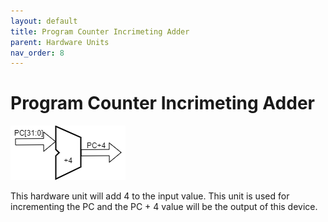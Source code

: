 ```yaml
---
layout: default
title: Program Counter Incrimeting Adder
parent: Hardware Units
nav_order: 8
---
```


# Program Counter Incrimeting Adder

![Program Counter Incrimenting Adder Image](../images/hardware_units/pc_adder/pc_adder.png)

This hardware unit will add 4 to the input value. This unit is used for incrementing the PC and the PC + 4 value will be the output of this device.
